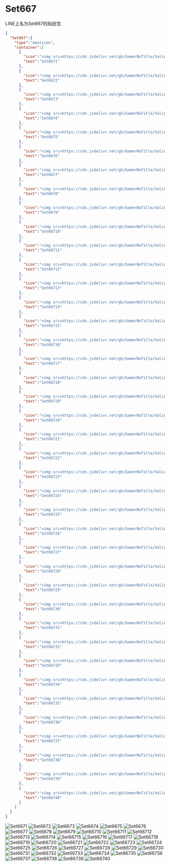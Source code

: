# Set667

LINE上名为Set667的贴纸包

```json
{
  "Set667":{
    "type":"emoticon",
    "container":[
      {
        "icon":"<img src=https://cdn.jsdelivr.net/gh/GamerNoTitle/ValineCDN@master/Set667/001.png>",
        "text":"Set6671"
      },
      {
        "icon":"<img src=https://cdn.jsdelivr.net/gh/GamerNoTitle/ValineCDN@master/Set667/002.png>",
        "text":"Set6672"
      },
      {
        "icon":"<img src=https://cdn.jsdelivr.net/gh/GamerNoTitle/ValineCDN@master/Set667/003.png>",
        "text":"Set6673"
      },
      {
        "icon":"<img src=https://cdn.jsdelivr.net/gh/GamerNoTitle/ValineCDN@master/Set667/004.png>",
        "text":"Set6674"
      },
      {
        "icon":"<img src=https://cdn.jsdelivr.net/gh/GamerNoTitle/ValineCDN@master/Set667/005.png>",
        "text":"Set6675"
      },
      {
        "icon":"<img src=https://cdn.jsdelivr.net/gh/GamerNoTitle/ValineCDN@master/Set667/006.png>",
        "text":"Set6676"
      },
      {
        "icon":"<img src=https://cdn.jsdelivr.net/gh/GamerNoTitle/ValineCDN@master/Set667/007.png>",
        "text":"Set6677"
      },
      {
        "icon":"<img src=https://cdn.jsdelivr.net/gh/GamerNoTitle/ValineCDN@master/Set667/008.png>",
        "text":"Set6678"
      },
      {
        "icon":"<img src=https://cdn.jsdelivr.net/gh/GamerNoTitle/ValineCDN@master/Set667/009.png>",
        "text":"Set6679"
      },
      {
        "icon":"<img src=https://cdn.jsdelivr.net/gh/GamerNoTitle/ValineCDN@master/Set667/010.png>",
        "text":"Set66710"
      },
      {
        "icon":"<img src=https://cdn.jsdelivr.net/gh/GamerNoTitle/ValineCDN@master/Set667/011.png>",
        "text":"Set66711"
      },
      {
        "icon":"<img src=https://cdn.jsdelivr.net/gh/GamerNoTitle/ValineCDN@master/Set667/012.png>",
        "text":"Set66712"
      },
      {
        "icon":"<img src=https://cdn.jsdelivr.net/gh/GamerNoTitle/ValineCDN@master/Set667/013.png>",
        "text":"Set66713"
      },
      {
        "icon":"<img src=https://cdn.jsdelivr.net/gh/GamerNoTitle/ValineCDN@master/Set667/014.png>",
        "text":"Set66714"
      },
      {
        "icon":"<img src=https://cdn.jsdelivr.net/gh/GamerNoTitle/ValineCDN@master/Set667/015.png>",
        "text":"Set66715"
      },
      {
        "icon":"<img src=https://cdn.jsdelivr.net/gh/GamerNoTitle/ValineCDN@master/Set667/016.png>",
        "text":"Set66716"
      },
      {
        "icon":"<img src=https://cdn.jsdelivr.net/gh/GamerNoTitle/ValineCDN@master/Set667/017.png>",
        "text":"Set66717"
      },
      {
        "icon":"<img src=https://cdn.jsdelivr.net/gh/GamerNoTitle/ValineCDN@master/Set667/018.png>",
        "text":"Set66718"
      },
      {
        "icon":"<img src=https://cdn.jsdelivr.net/gh/GamerNoTitle/ValineCDN@master/Set667/019.png>",
        "text":"Set66719"
      },
      {
        "icon":"<img src=https://cdn.jsdelivr.net/gh/GamerNoTitle/ValineCDN@master/Set667/020.png>",
        "text":"Set66720"
      },
      {
        "icon":"<img src=https://cdn.jsdelivr.net/gh/GamerNoTitle/ValineCDN@master/Set667/021.png>",
        "text":"Set66721"
      },
      {
        "icon":"<img src=https://cdn.jsdelivr.net/gh/GamerNoTitle/ValineCDN@master/Set667/022.png>",
        "text":"Set66722"
      },
      {
        "icon":"<img src=https://cdn.jsdelivr.net/gh/GamerNoTitle/ValineCDN@master/Set667/023.png>",
        "text":"Set66723"
      },
      {
        "icon":"<img src=https://cdn.jsdelivr.net/gh/GamerNoTitle/ValineCDN@master/Set667/024.png>",
        "text":"Set66724"
      },
      {
        "icon":"<img src=https://cdn.jsdelivr.net/gh/GamerNoTitle/ValineCDN@master/Set667/025.png>",
        "text":"Set66725"
      },
      {
        "icon":"<img src=https://cdn.jsdelivr.net/gh/GamerNoTitle/ValineCDN@master/Set667/026.png>",
        "text":"Set66726"
      },
      {
        "icon":"<img src=https://cdn.jsdelivr.net/gh/GamerNoTitle/ValineCDN@master/Set667/027.png>",
        "text":"Set66727"
      },
      {
        "icon":"<img src=https://cdn.jsdelivr.net/gh/GamerNoTitle/ValineCDN@master/Set667/028.png>",
        "text":"Set66728"
      },
      {
        "icon":"<img src=https://cdn.jsdelivr.net/gh/GamerNoTitle/ValineCDN@master/Set667/029.png>",
        "text":"Set66729"
      },
      {
        "icon":"<img src=https://cdn.jsdelivr.net/gh/GamerNoTitle/ValineCDN@master/Set667/030.png>",
        "text":"Set66730"
      },
      {
        "icon":"<img src=https://cdn.jsdelivr.net/gh/GamerNoTitle/ValineCDN@master/Set667/031.png>",
        "text":"Set66731"
      },
      {
        "icon":"<img src=https://cdn.jsdelivr.net/gh/GamerNoTitle/ValineCDN@master/Set667/032.png>",
        "text":"Set66732"
      },
      {
        "icon":"<img src=https://cdn.jsdelivr.net/gh/GamerNoTitle/ValineCDN@master/Set667/033.png>",
        "text":"Set66733"
      },
      {
        "icon":"<img src=https://cdn.jsdelivr.net/gh/GamerNoTitle/ValineCDN@master/Set667/034.png>",
        "text":"Set66734"
      },
      {
        "icon":"<img src=https://cdn.jsdelivr.net/gh/GamerNoTitle/ValineCDN@master/Set667/035.png>",
        "text":"Set66735"
      },
      {
        "icon":"<img src=https://cdn.jsdelivr.net/gh/GamerNoTitle/ValineCDN@master/Set667/036.png>",
        "text":"Set66736"
      },
      {
        "icon":"<img src=https://cdn.jsdelivr.net/gh/GamerNoTitle/ValineCDN@master/Set667/037.png>",
        "text":"Set66737"
      },
      {
        "icon":"<img src=https://cdn.jsdelivr.net/gh/GamerNoTitle/ValineCDN@master/Set667/038.png>",
        "text":"Set66738"
      },
      {
        "icon":"<img src=https://cdn.jsdelivr.net/gh/GamerNoTitle/ValineCDN@master/Set667/039.png>",
        "text":"Set66739"
      },
      {
        "icon":"<img src=https://cdn.jsdelivr.net/gh/GamerNoTitle/ValineCDN@master/Set667/040.png>",
        "text":"Set66740"
      }
    ]
  }
}
```
![Set6671](https://valinecdn.bili33.top/Set667/001.png)
![Set6672](https://valinecdn.bili33.top/Set667/002.png)
![Set6673](https://valinecdn.bili33.top/Set667/003.png)
![Set6674](https://valinecdn.bili33.top/Set667/004.png)
![Set6675](https://valinecdn.bili33.top/Set667/005.png)
![Set6676](https://valinecdn.bili33.top/Set667/006.png)
![Set6677](https://valinecdn.bili33.top/Set667/007.png)
![Set6678](https://valinecdn.bili33.top/Set667/008.png)
![Set6679](https://valinecdn.bili33.top/Set667/009.png)
![Set66710](https://valinecdn.bili33.top/Set667/010.png)
![Set66711](https://valinecdn.bili33.top/Set667/011.png)
![Set66712](https://valinecdn.bili33.top/Set667/012.png)
![Set66713](https://valinecdn.bili33.top/Set667/013.png)
![Set66714](https://valinecdn.bili33.top/Set667/014.png)
![Set66715](https://valinecdn.bili33.top/Set667/015.png)
![Set66716](https://valinecdn.bili33.top/Set667/016.png)
![Set66717](https://valinecdn.bili33.top/Set667/017.png)
![Set66718](https://valinecdn.bili33.top/Set667/018.png)
![Set66719](https://valinecdn.bili33.top/Set667/019.png)
![Set66720](https://valinecdn.bili33.top/Set667/020.png)
![Set66721](https://valinecdn.bili33.top/Set667/021.png)
![Set66722](https://valinecdn.bili33.top/Set667/022.png)
![Set66723](https://valinecdn.bili33.top/Set667/023.png)
![Set66724](https://valinecdn.bili33.top/Set667/024.png)
![Set66725](https://valinecdn.bili33.top/Set667/025.png)
![Set66726](https://valinecdn.bili33.top/Set667/026.png)
![Set66727](https://valinecdn.bili33.top/Set667/027.png)
![Set66728](https://valinecdn.bili33.top/Set667/028.png)
![Set66729](https://valinecdn.bili33.top/Set667/029.png)
![Set66730](https://valinecdn.bili33.top/Set667/030.png)
![Set66731](https://valinecdn.bili33.top/Set667/031.png)
![Set66732](https://valinecdn.bili33.top/Set667/032.png)
![Set66733](https://valinecdn.bili33.top/Set667/033.png)
![Set66734](https://valinecdn.bili33.top/Set667/034.png)
![Set66735](https://valinecdn.bili33.top/Set667/035.png)
![Set66736](https://valinecdn.bili33.top/Set667/036.png)
![Set66737](https://valinecdn.bili33.top/Set667/037.png)
![Set66738](https://valinecdn.bili33.top/Set667/038.png)
![Set66739](https://valinecdn.bili33.top/Set667/039.png)
![Set66740](https://valinecdn.bili33.top/Set667/040.png)